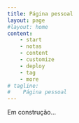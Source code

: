 ```yaml
---
title: Página pessoal
layout: page 
#layout: home 
content:
    - start
    - notas
    - content
    - customize
    - deploy
    - tag
    - more
# tagline:
#    Página pessoal
---
```


Em construção...